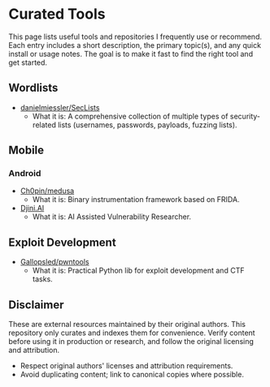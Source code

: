 # Curated Tools

This page lists useful tools and repositories I frequently use or recommend. Each entry includes a short description, the primary topic(s), and any quick install or usage notes. The goal is to make it fast to find the right tool and get started.


## Wordlists
- [danielmiessler/SecLists](https://github.com/danielmiessler/SecLists)
  - What it is: A comprehensive collection of multiple types of security-related lists (usernames, passwords, payloads, fuzzing lists).

## Mobile
### Android
- [Ch0pin/medusa](https://github.com/Ch0pin/medusa) 
  - What it is: Binary instrumentation framework based on FRIDA.
- [Djini.AI](https://djini.ai/)
  - What it is: AI Assisted Vulnerability Researcher.


## Exploit Development
- [Gallopsled/pwntools](https://github.com/Gallopsled/pwntools)
  - What it is: Practical Python lib for exploit development and CTF tasks.


## Disclaimer

These are external resources maintained by their original authors. This repository only curates and indexes them for convenience. Verify content before using it in production or research, and follow the original licensing and attribution.

- Respect original authors' licenses and attribution requirements.
- Avoid duplicating content; link to canonical copies where possible.

